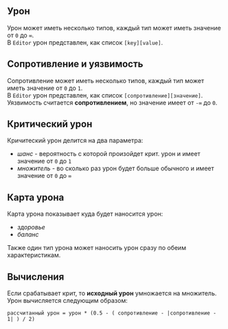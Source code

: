 ## Урон

Урон может иметь несколько типов, каждый тип может иметь значение от `0` до `∞`.  
В `Editor` урон представлен, как список `[key][value]`.

## Сопротивление и уязвимость

Сопротивление может иметь несколько типов, каждый тип может иметь значение от `0` до `1`.  
В `Editor` урон представлен, как список `[сопротивление][значение]`.  
Уязвимость считается **сопротивлением**, но значение имеет от `-∞` до `0`.

## Критический урон

Кричитеский урон делится на два параметра:

- _шанс_ - вероятность с которой произойдет крит. урон и имеет значение от `0` до `1`
- _множитель_ - во сколько раз урон будет больше обычного и имеет значение от `0` до `∞`

## Карта урона

Карта урона показывает куда будет наносится урон:

- _здоровье_
- _баланс_

Также один тип урона может наносить урон сразу по обеим характеристикам.

## Вычисления

Если срабатывает крит, то **исходный урон** умножается на множитель.  
Урон вычисляется следующим образом:

`рассчитанный урон = урон * (0.5 - ( сопротивление - |сопротивление - 1| ) / 2)`
